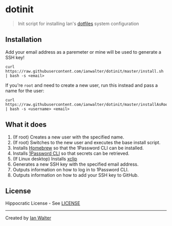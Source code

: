 # dotinit
> Init script for installing Ian's [dotfiles][dotfilesUrl] system configuration

## Installation

Add your email address as a paremeter or mine will be used to generate a SSH
key!

```console
curl https://raw.githubusercontent.com/ianwalter/dotinit/master/install.sh | bash -s <email>
```

If you're `root` and need to create a new user, run this instead and pass a name
for the user:

```console
curl https://raw.githubusercontent.com/ianwalter/dotinit/master/installAsRoot.sh | bash -s <username> <email>
```

## What it does

1. (If root) Creates a new user with the specified name.
2. (If root) Switches to the new user and executes the base install script.
3. Installs [Homebrew][brewUrl] so that the 1Password CLI can be installed.
4. Installs [1Password CLI][opUrl] so that secrets can be retrieved.
5. (If Linux desktop) Installs [xclip][xclipUrl]
6. Generates a new SSH key with the specified email address.
7. Outputs information on how to log in to 1Password CLI.
8. Outputs information on how to add your SSH key to GitHub.

## License

Hippocratic License - See [LICENSE][licenseUrl]

<hr style="height: 1px">

Created by [Ian Walter](https://ianwalter.dev)

[dotfilesUrl]: https://github.com/ianwalter/dotfiles
[brewUrl]: https://brew.sh
[opUrl]: https://1password.com/downloads/command-line/
[xclipUrl]: https://github.com/astrand/xclip
[licenseUrl]: https://github.com/ianwalter/dotinit/blob/master/LICENSE
